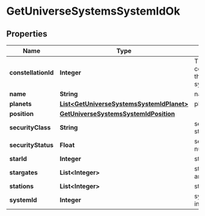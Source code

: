 
# GetUniverseSystemsSystemIdOk

## Properties
Name | Type | Description | Notes
------------ | ------------- | ------------- | -------------
**constellationId** | **Integer** | The constellation this solar system is in | 
**name** | **String** | name string | 
**planets** | [**List&lt;GetUniverseSystemsSystemIdPlanet&gt;**](GetUniverseSystemsSystemIdPlanet.md) | planets array |  [optional]
**position** | [**GetUniverseSystemsSystemIdPosition**](GetUniverseSystemsSystemIdPosition.md) |  | 
**securityClass** | **String** | security_class string |  [optional]
**securityStatus** | **Float** | security_status number | 
**starId** | **Integer** | star_id integer |  [optional]
**stargates** | **List&lt;Integer&gt;** | stargates array |  [optional]
**stations** | **List&lt;Integer&gt;** | stations array |  [optional]
**systemId** | **Integer** | system_id integer | 



